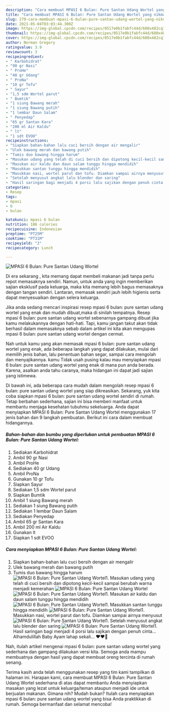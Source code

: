 ```yaml
---
description: "Cara membuat MPASI 6 Bulan: Pure Santan Udang Wortel yang nikmat Untuk Jualan"
title: "Cara membuat MPASI 6 Bulan: Pure Santan Udang Wortel yang nikmat Untuk Jualan"
slug: 279-cara-membuat-mpasi-6-bulan-pure-santan-udang-wortel-yang-nikmat-untuk-jualan
date: 2021-05-04T03:03:44.300Z
image: https://img-global.cpcdn.com/recipes/0517e0b1fabfc44d/680x482cq70/mpasi-6-bulan-pure-santan-udang-wortel-foto-resep-utama.jpg
thumbnail: https://img-global.cpcdn.com/recipes/0517e0b1fabfc44d/680x482cq70/mpasi-6-bulan-pure-santan-udang-wortel-foto-resep-utama.jpg
cover: https://img-global.cpcdn.com/recipes/0517e0b1fabfc44d/680x482cq70/mpasi-6-bulan-pure-santan-udang-wortel-foto-resep-utama.jpg
author: Norman Gregory
ratingvalue: 3.9
reviewcount: 3
recipeingredient:
- " Karbohidrat"
- "90 gr Nasi"
- " ProHe"
- "40 gr Udang"
- " ProNa"
- "10 gr Tofu"
- " Sayur"
- "1,5 sdm Wortel parut"
- " Bumtik"
- "1 siung Bawang merah"
- "1 siung Bawang putih"
- "1 lembar Daun Salam"
- " Penyedap"
- "65 gr Santan Kara"
- "200 ml Air Kaldu"
- " lt"
- "1 sdt EVOO"
recipeinstructions:
- "Siapkan bahan-bahan lalu cuci bersih dengan air mengalir"
- "Ulek bawang merah dan bawang putih"
- "Tumis duo bawang hingga harum"
- "Masukan udang yang telah di cuci bersih dan dipotong kecil-kecil sampai berubah warna menjadi kemerahan"
- "Masukan air kaldu dan daun salam tunggu hingga mendidih"
- "Masukkan santan tunggu hingga mendidih"
- "Masukkan nasi, wortel parut dan tofu. Diamkan sampai airnya menyusut"
- "Setelah menyusut angkat lalu blender dan saring"
- "Hasil saringan bagi menjadi 4 porsi lalu sajikan dengan penuh cinta... Alhamdulillah Baby Ayam lahap sekali... ❤️❤️🥰"
categories:
- Resep
tags:
- mpasi
- 6
- bulan

katakunci: mpasi 6 bulan 
nutrition: 186 calories
recipecuisine: Indonesian
preptime: "PT25M"
cooktime: "PT31M"
recipeyield: "2"
recipecategory: Lunch

---
```



![MPASI 6 Bulan: Pure Santan Udang Wortel](https://img-global.cpcdn.com/recipes/0517e0b1fabfc44d/680x482cq70/mpasi-6-bulan-pure-santan-udang-wortel-foto-resep-utama.jpg)

Di era  sekarang , kita memang dapat membeli makanan jadi tanpa perlu repot memasaknya sendiri. Namun, untuk anda yang ingin memberikan sajian eksklusif pada keluarga, maka kita memang lebih bagus memasaknya dengan tangan sendiri. Lantaran, memasak sendiri jauh lebih higienis serta dapat menyesuaikan dengan selera keluarga.

Jika anda sedang mencari inspirasi resep mpasi 6 bulan: pure santan udang wortel yang enak dan mudah dibuat,maka di sinilah tempatnya. Resep mpasi 6 bulan: pure santan udang wortel  sebenarnya gampang dibuat jika kamu melakukannya dengan hati-hati. Tapi, kamu jangan takut akan tidak berhasil dalam memasaknya 
sebab dalam artikel ini kita akan mengupas mpasi 6 bulan: pure santan udang wortel dengan cermat.  



Nah untuk kamu yang akan memasak mpasi 6 bulan: pure santan udang wortel yang enak, ada beberapa langkah yang dapat dilakukan, mulai dari memilih jenis bahan, lalu penentuan bahan segar, sampai cara mengolah dan menyajikannya. kamu Tidak usah pusing kalau mau menyiapkan mpasi 6 bulan: pure santan udang wortel yang enak di mana pun anda berada. Karena, asalkan anda  tahu caranya, maka hidangan ini dapat jadi sajian yang istimewa.

Di bawah ini, ada beberapa cara mudah dalam mengolah resep mpasi 6 bulan: pure santan udang wortel yang siap dikreasikan. Sekarang, yuk kita coba siapkan mpasi 6 bulan: pure santan udang wortel sendiri di rumah. Tetap berbahan sederhana, sajian ini bisa memberi manfaat untuk membantu menjaga kesehatan tubuhmu sekeluarga. Anda dapat menyiapkan MPASI 6 Bulan: Pure Santan Udang Wortel menggunakan 17 jenis bahan dan 9 langkah pembuatan. Berikut ini cara dalam membuat hidangannya.

<!--inarticleads1-->

##### Bahan-bahan dan bumbu yang diperlukan untuk pembuatan MPASI 6 Bulan: Pure Santan Udang Wortel:

1. Sediakan  Karbohidrat
1. Ambil 90 gr Nasi
1. Ambil  ProHe
1. Sediakan 40 gr Udang
1. Ambil  ProNa
1. Gunakan 10 gr Tofu
1. Siapkan  Sayur
1. Sediakan 1,5 sdm Wortel parut
1. Siapkan  Bumtik
1. Ambil 1 siung Bawang merah
1. Sediakan 1 siung Bawang putih
1. Sediakan 1 lembar Daun Salam
1. Sediakan  Penyedap
1. Ambil 65 gr Santan Kara
1. Ambil 200 ml Air Kaldu
1. Gunakan  lt
1. Siapkan 1 sdt EVOO




<!--inarticleads2-->

##### Cara menyiapkan MPASI 6 Bulan: Pure Santan Udang Wortel:

1. Siapkan bahan-bahan lalu cuci bersih dengan air mengalir
1. Ulek bawang merah dan bawang putih
1. Tumis duo bawang hingga harum
<img src="//assets-global.cpcdn.com/assets/icons/button_play-2c75c40dde080a61004c1f40b05d8f140eaff45d7e9e6481dc71c63d2e7c4909.png" alt="MPASI 6 Bulan: Pure Santan Udang Wortel">1. Masukan udang yang telah di cuci bersih dan dipotong kecil-kecil sampai berubah warna menjadi kemerahan
<img src="//assets-global.cpcdn.com/assets/icons/button_play-2c75c40dde080a61004c1f40b05d8f140eaff45d7e9e6481dc71c63d2e7c4909.png" alt="MPASI 6 Bulan: Pure Santan Udang Wortel"><img src="//assets-global.cpcdn.com/assets/icons/button_play-2c75c40dde080a61004c1f40b05d8f140eaff45d7e9e6481dc71c63d2e7c4909.png" alt="MPASI 6 Bulan: Pure Santan Udang Wortel">1. Masukan air kaldu dan daun salam tunggu hingga mendidih
<img src="//assets-global.cpcdn.com/assets/icons/button_play-2c75c40dde080a61004c1f40b05d8f140eaff45d7e9e6481dc71c63d2e7c4909.png" alt="MPASI 6 Bulan: Pure Santan Udang Wortel">1. Masukkan santan tunggu hingga mendidih
<img src="//assets-global.cpcdn.com/assets/icons/button_play-2c75c40dde080a61004c1f40b05d8f140eaff45d7e9e6481dc71c63d2e7c4909.png" alt="MPASI 6 Bulan: Pure Santan Udang Wortel">1. Masukkan nasi, wortel parut dan tofu. Diamkan sampai airnya menyusut
<img src="//assets-global.cpcdn.com/assets/icons/button_play-2c75c40dde080a61004c1f40b05d8f140eaff45d7e9e6481dc71c63d2e7c4909.png" alt="MPASI 6 Bulan: Pure Santan Udang Wortel">1. Setelah menyusut angkat lalu blender dan saring
<img src="//assets-global.cpcdn.com/assets/icons/button_play-2c75c40dde080a61004c1f40b05d8f140eaff45d7e9e6481dc71c63d2e7c4909.png" alt="MPASI 6 Bulan: Pure Santan Udang Wortel">1. Hasil saringan bagi menjadi 4 porsi lalu sajikan dengan penuh cinta... Alhamdulillah Baby Ayam lahap sekali... ❤️❤️🥰




Nah, itulah artikel mengenai  mpasi 6 bulan: pure santan udang wortel  yang sederhana dan gampang dilakukan versi kita. Semoga anda mampu membuatnya dengan hasil yang dapat membuat oreng tercinta di rumah senang. 

Terima kasih anda telah menggunakan resep yang tim kami tampilkan di halaman ini. Harapan kami, cara membuat  MPASI 6 Bulan: Pure Santan Udang Wortel sederhana di atas dapat membantu Anda menyiapkan masakan yang lezat untuk keluarga/teman ataupun menjadi ide untuk berjualan makanan. Gimana nih? Mudah bukan? Itulah cara menyiapkan mpasi 6 bulan: pure santan udang wortel yang bisa Anda praktikkan di rumah. Semoga bermanfaat dan selamat mencoba!

